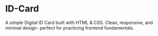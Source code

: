 # ID-Card
A simple Digital ID Card built with HTML &amp; CSS. Clean, responsive, and minimal design- perfect for practicing frontend fundamentals.
